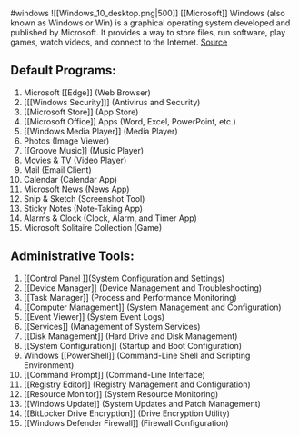 #windows
![[Windows_10_desktop.png|500]]
[[Microsoft]] Windows (also known as Windows or Win) is a graphical operating system developed and published by Microsoft. It provides a way to store files, run software, play games, watch videos, and connect to the Internet. [Source](https://www.computerhope.com/jargon/w/windows.htm)

## Default Programs:

1. Microsoft [[Edge]] (Web Browser)
2. [[[Windows Security]]] (Antivirus and Security)
3. [[Microsoft Store]] (App Store)
4. [[Microsoft Office]] Apps (Word, Excel, PowerPoint, etc.)
5. [[Windows Media Player]] (Media Player)
6. Photos (Image Viewer)
7. [[Groove Music]] (Music Player)
8. Movies & TV (Video Player)
9. Mail (Email Client)
10. Calendar (Calendar App)
11. Microsoft News (News App)
12. Snip & Sketch (Screenshot Tool)
13. Sticky Notes (Note-Taking App)
14. Alarms & Clock (Clock, Alarm, and Timer App)
15. Microsoft Solitaire Collection (Game)

## Administrative Tools:

1. [[Control Panel ]](System Configuration and Settings)
2. [[Device Manager]] (Device Management and Troubleshooting)
3. [[Task Manager]] (Process and Performance Monitoring)
4. [[Computer Management]] (System Management and Configuration)
5. [[Event Viewer]] (System Event Logs)
6. [[Services]] (Management of System Services)
7. [[Disk Management]] (Hard Drive and Disk Management)
8. [[System Configuration]] (Startup and Boot Configuration)
9. Windows [[PowerShell]] (Command-Line Shell and Scripting Environment)
10. [[Command Prompt]] (Command-Line Interface)
11. [[Registry Editor]] (Registry Management and Configuration)
12. [[Resource Monitor]] (System Resource Monitoring)
13. [[Windows Update]] (System Updates and Patch Management)
14. [[BitLocker Drive Encryption]] (Drive Encryption Utility)
15. [[Windows Defender Firewall]] (Firewall Configuration)